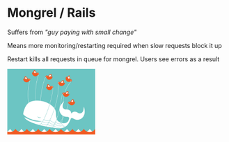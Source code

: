 # Mongrel / Rails #

Suffers from *"guy paying with small change"*

Means more monitoring/restarting required when slow requests block it up

Restart kills all requests in queue for mongrel. Users see errors as a result

<div class="center">
<img src="images/failwhale.png" style="max-width: 40%; width: 40%; " />
</div>
